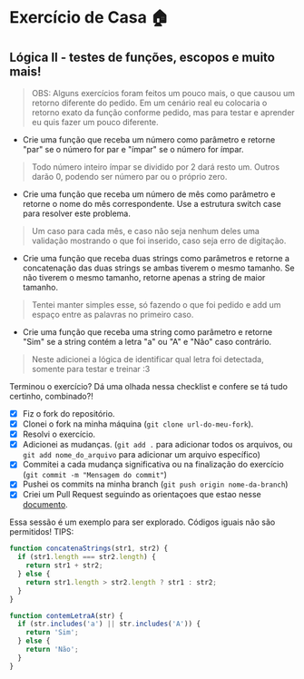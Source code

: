 # Exercício de Casa 🏠 

## Lógica II - testes de funções, escopos e muito mais!

> OBS: Alguns exercícios foram feitos um pouco mais, o que causou um retorno diferente do pedido. Em um cenário real eu colocaria o retorno exato da função conforme pedido, mas para testar e aprender eu quis fazer um pouco diferente.

- Crie uma função que receba um número como parâmetro e retorne "par" se o número for par e "ímpar" se o número for ímpar.

> Todo número inteiro ímpar se dividido por 2 dará resto um. Outros darão 0, podendo ser número par ou o próprio zero.

- Crie uma função que receba um número de mês como parâmetro e retorne o nome do mês correspondente. Use a estrutura switch case para resolver este problema.

> Um caso para cada mês, e caso não seja nenhum deles uma validação mostrando o que foi inserido, caso seja erro de digitação.

- Crie uma função que receba duas strings como parâmetros e retorne a concatenação das duas strings se ambas tiverem o mesmo tamanho. Se não tiverem o mesmo tamanho, retorne apenas a string de maior tamanho.

> Tentei manter simples esse, só fazendo o que foi pedido e add um espaço entre as palavras no primeiro caso.

- Crie uma função que receba uma string como parâmetro e retorne "Sim" se a string contém a letra "a" ou "A" e "Não" caso contrário.

>Neste adicionei a lógica de identificar qual letra foi detectada, somente para testar e treinar :3


Terminou o exercício? Dá uma olhada nessa checklist e confere se tá tudo certinho, combinado?!

- [x] Fiz o fork do repositório.
- [x] Clonei o fork na minha máquina (`git clone url-do-meu-fork`).
- [x] Resolvi o exercício.
- [x] Adicionei as mudanças. (`git add .` para adicionar todos os arquivos, ou `git add nome_do_arquivo` para adicionar um arquivo específico)
- [x] Commitei a cada mudança significativa ou na finalização do exercício (`git commit -m "Mensagem do commit"`)
- [x] Pushei os commits na minha branch (`git push origin nome-da-branch`)
- [x] Criei um Pull Request seguindo as orientaçoes que estao nesse [documento](https://github.com/mflilian/repo-example/blob/main/exercicios/para-casa/instrucoes-pull-request.md).

Essa sessão é um exemplo para ser explorado. Códigos iguais não são permitidos! 
TIPS:
```Javascript
function concatenaStrings(str1, str2) {
  if (str1.length === str2.length) {
    return str1 + str2;
  } else {
    return str1.length > str2.length ? str1 : str2;
  }
}
```

```Javascript
function contemLetraA(str) {
  if (str.includes('a') || str.includes('A')) {
    return 'Sim';
  } else {
    return 'Não';
  }
}
```
